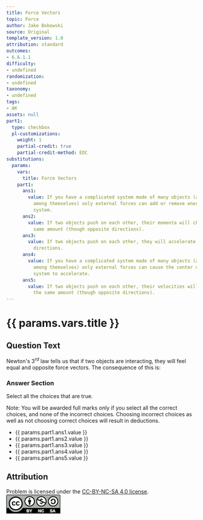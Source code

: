 ```yaml
---
title: Force Vectors
topic: Force
author: Jake Bobowski
source: Original
template_version: 1.0
attribution: standard
outcomes:
- 6.6.1.1
difficulty:
- undefined
randomization:
- undefined
taxonomy:
- undefined
tags:
- AK
assets: null
part1:
  type: checkbox
  pl-customizations:
    weight: 1
    partial-credit: true
    partial-credit-method: EDC
substitutions:
  params:
    vars:
      title: Force Vectors
    part1:
      ans1:
        value: If you have a complicated system made of many objects (all interacting
          among themselves) only external forces can add or remove energy from the
          system.
      ans2:
        value: If two objects push on each other, their momenta will change by the
          same amount (though opposite directions).
      ans3:
        value: If two objects push on each other, they will accelerate in opposite
          directions.
      ans4:
        value: If you have a complicated system made of many objects (all interacting
          among themselves) only external forces can cause the center of mass of the
          system to accelerate.
      ans5:
        value: If two objects push on each other, their velocities will change by
          the same amount (though opposite directions).
---
```

# {{ params.vars.title }}

## Question Text

Newton's $3^{rd}$ law tells us that if two objects are interacting, they will feel equal and opposite force vectors.
The consequence of this is:

### Answer Section

Select all the choices that are true.

Note: You will be awarded full marks only if you select all the correct choices, and none of the incorrect choices. Choosing incorrect choices as well as not choosing correct choices will result in deductions.

- {{ params.part1.ans1.value }}
- {{ params.part1.ans2.value }}
- {{ params.part1.ans3.value }}
- {{ params.part1.ans4.value }}
- {{ params.part1.ans5.value }}

## Attribution

Problem is licensed under the [CC-BY-NC-SA 4.0 license](https://creativecommons.org/licenses/by-nc-sa/4.0/).<br> ![The Creative Commons 4.0 license requiring attribution-BY, non-commercial-NC, and share-alike-SA license.](https://raw.githubusercontent.com/firasm/bits/master/by-nc-sa.png)